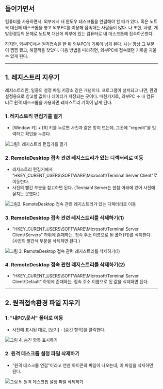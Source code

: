 ## 들어가면서

컴퓨터를 사용하면서, 외부에서 내 윈도우 데스크톱을 연결해야 할 때가 있다. 혹은 노트북 대신에 데스크톱을 놓고 외부PC를 이용해 접속하는 사람들이 많다. 나 또한, 사양, 개발환경등의 문제로 노트북 대신에 외부에 있는 컴퓨터로 내 데스크톱에 접속하곤한다.

하지만, 외부PC에서 원격접속을 한 뒤 외부PC에 기록이 남게 된다. 나는 항상 그 부분이 찜찜 했고, 해결책을 찾았다. 다음 방법을 따라하면, 외부PC에 접속했던 기록을 지울 수 있게 된다.

----

## 1. 레지스트리 지우기

레지스트리란, 일종의 설정 파일 저장소 같은 개념이다. 프로그램이 설치되고 나면, 환경설정용으로 참고할 값이나 데이터가 저장되는 곳이다. 마찬가지로, 외부PC → 내 컴퓨터로 원격 데스크톱을 사용하면 레지스트리 기록이 남게 된다.



### 1. 레지스트리 편집기를 열기
- [Window 키] + [R] 키를 누르면 사진과 같은 창이 뜨는데, 그곳에 "regedit"을 입력하고 확인을 누른다.

![그림1. 레지스트리 편집기를 열기](https://github.com/op2gs2/op2gs2.github.io/blob/main/assets/images/2021/%EC%BB%B4%ED%93%A8%ED%84%B0%20%EA%B4%80%EB%A0%A8/2021-06-27-%5B%EC%BB%B4%ED%93%A8%ED%84%B0%20%EA%B4%80%EB%A0%A8%5D%20RemoteDesktop%20%ED%81%B4%EB%9D%BC%EC%9D%B4%EC%96%B8%ED%8A%B8%EC%97%90%EC%84%9C%20%EC%82%AC%EC%9A%A9%ED%95%9C%20%EA%B8%B0%EB%A1%9D%20%EC%82%AD%EC%A0%9C%ED%95%98%EA%B8%B0/1.png?raw=true "그림1. 레지스트리 편집기를 열기")

### 2. RemoteDesktop 접속 관련 레지스트리가 있는 디렉터리로 이동
- 레지스트리 편집기에서 "HKEY_CURENT_USERS\SOFTWARE\Microsoft\Terminal Server Client\"로 이동한다.
- 사진의 빨간 부분을 참고하면 된다. (Termianl Server는 한참 아래에 있어 사진에 싣지는 못했다.)

![그림2. RemoteDesktop 접속 관련 레지스트리가 있는 디렉터리로 이동](https://github.com/op2gs2/op2gs2.github.io/blob/main/assets/images/2021/%EC%BB%B4%ED%93%A8%ED%84%B0%20%EA%B4%80%EB%A0%A8/2021-06-27-%5B%EC%BB%B4%ED%93%A8%ED%84%B0%20%EA%B4%80%EB%A0%A8%5D%20RemoteDesktop%20%ED%81%B4%EB%9D%BC%EC%9D%B4%EC%96%B8%ED%8A%B8%EC%97%90%EC%84%9C%20%EC%82%AC%EC%9A%A9%ED%95%9C%20%EA%B8%B0%EB%A1%9D%20%EC%82%AD%EC%A0%9C%ED%95%98%EA%B8%B0/2.png?raw=true "그림2. RemoteDesktop 접속 관련 레지스트리가 있는 디렉터리로 이동")

### 3. RemoteDesktop 접속 관련 레지스트리를 삭제하기(1)
- "HKEY_CURENT_USERS\SOFTWARE\Microsoft\Terminal Server Client\Servers\" 하위에 존재하는, 접속 주소 이름으로 된 폴더(키)를 삭제한다. (사진의 빨간색 부분을 삭제하면 된다.)

![그림 3. RemoteDesktop 접속 관련 레지스트리를 삭제하기(1)](https://github.com/op2gs2/op2gs2.github.io/blob/main/assets/images/2021/%EC%BB%B4%ED%93%A8%ED%84%B0%20%EA%B4%80%EB%A0%A8/2021-06-27-%5B%EC%BB%B4%ED%93%A8%ED%84%B0%20%EA%B4%80%EB%A0%A8%5D%20RemoteDesktop%20%ED%81%B4%EB%9D%BC%EC%9D%B4%EC%96%B8%ED%8A%B8%EC%97%90%EC%84%9C%20%EC%82%AC%EC%9A%A9%ED%95%9C%20%EA%B8%B0%EB%A1%9D%20%EC%82%AD%EC%A0%9C%ED%95%98%EA%B8%B0/3.png?raw=true "그림 3. RemoteDesktop 접속 관련 레지스트리를 삭제하기(1)")

### 4. RemoteDesktop 접속 관련 레지스트리를 삭제하기(2)
- "HKEY_CURENT_USERS\SOFTWARE\Microsoft\Terminal Server Client\Default\" 하위에 존재하는, 접속 주소 이름으로 된 값을 삭제하면 된다.


----

## 2. 원격접속환경 파일 지우기

### 1. "내PC\문서" 폴더로 이동
- 사진에 표시된 대로, [보기] - [숨긴 항목]을 클릭한다.

![그림 4. 숨긴 항목 표시하기](https://github.com/op2gs2/op2gs2.github.io/blob/main/assets/images/2021/%EC%BB%B4%ED%93%A8%ED%84%B0%20%EA%B4%80%EB%A0%A8/2021-06-27-%5B%EC%BB%B4%ED%93%A8%ED%84%B0%20%EA%B4%80%EB%A0%A8%5D%20RemoteDesktop%20%ED%81%B4%EB%9D%BC%EC%9D%B4%EC%96%B8%ED%8A%B8%EC%97%90%EC%84%9C%20%EC%82%AC%EC%9A%A9%ED%95%9C%20%EA%B8%B0%EB%A1%9D%20%EC%82%AD%EC%A0%9C%ED%95%98%EA%B8%B0/4.png?raw=true "")

### 2. 원격 데스크톱 설정 파일 삭제하기
- "원격 데스크톱 연결"이라고 연한 아이콘의 파일이 나오는데, 이 파일을 삭제하면 된다.

![그림 5. 원격 데스크톱 설정 파일 삭제하기](https://github.com/op2gs2/op2gs2.github.io/blob/main/assets/images/2021/%EC%BB%B4%ED%93%A8%ED%84%B0%20%EA%B4%80%EB%A0%A8/2021-06-27-%5B%EC%BB%B4%ED%93%A8%ED%84%B0%20%EA%B4%80%EB%A0%A8%5D%20RemoteDesktop%20%ED%81%B4%EB%9D%BC%EC%9D%B4%EC%96%B8%ED%8A%B8%EC%97%90%EC%84%9C%20%EC%82%AC%EC%9A%A9%ED%95%9C%20%EA%B8%B0%EB%A1%9D%20%EC%82%AD%EC%A0%9C%ED%95%98%EA%B8%B0/5.png?raw=true "그림 5. 원격 데스크톱 설정 파일 삭제하기")
